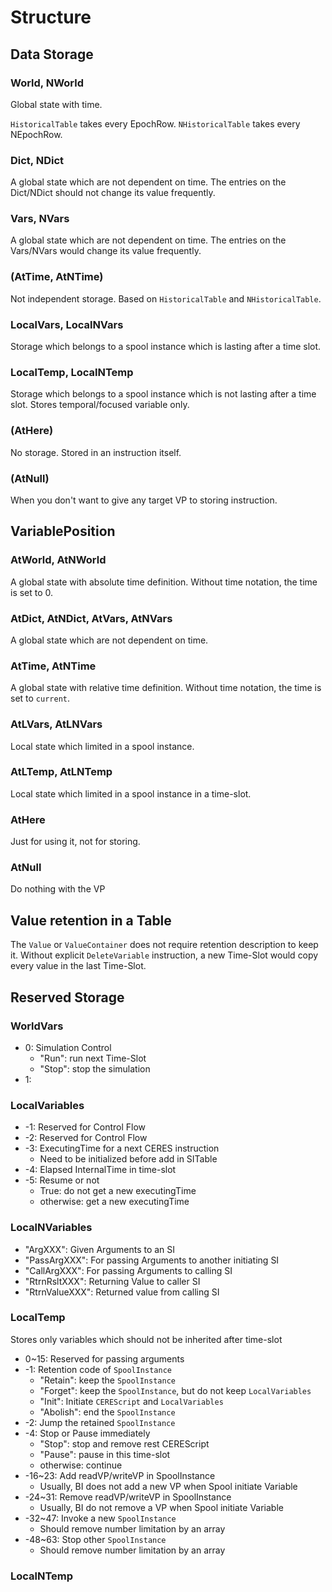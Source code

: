 Structure
====

## Data Storage

### World, NWorld

Global state with time.

`HistoricalTable` takes every EpochRow.
`NHistoricalTable` takes every NEpochRow.

### Dict, NDict

A global state which are not dependent on time.
The entries on the Dict/NDict should not change its value frequently.

### Vars, NVars

A global state which are not dependent on time.
The entries on the Vars/NVars would change its value frequently.

### (AtTime, AtNTime)

Not independent storage.
Based on `HistoricalTable` and `NHistoricalTable`.

### LocalVars, LocalNVars

Storage which belongs to a spool instance which is lasting after a time slot.

### LocalTemp, LocalNTemp

Storage which belongs to a spool instance which is not lasting after a time slot.
Stores temporal/focused variable only.

### (AtHere)

No storage.
Stored in an instruction itself.

### (AtNull)

When you don't want to give any target VP to storing instruction.

## VariablePosition

### AtWorld, AtNWorld

A global state with absolute time definition.
Without time notation, the time is set to 0.

### AtDict, AtNDict, AtVars, AtNVars

A global state which are not dependent on time.

### AtTime, AtNTime

 A global state with relative time definition.
Without time notation, the time is set to `current`.

### AtLVars, AtLNVars

Local state which limited in a spool instance.

### AtLTemp, AtLNTemp

Local state which limited in a spool instance in a time-slot.

### AtHere

Just for using it, not for storing.

### AtNull

Do nothing with the VP


## Value retention in a Table

The `Value` or `ValueContainer` does not require retention description to keep it.
Without explicit `DeleteVariable` instruction, a new Time-Slot would copy every value in the last Time-Slot.

## Reserved Storage

### WorldVars

* 0: Simulation Control
  * "Run": run next Time-Slot
  * "Stop": stop the simulation
* 1: 

### LocalVariables

* -1: Reserved for Control Flow
* -2: Reserved for Control Flow
* -3: ExecutingTime for a next CERES instruction
  * Need to be initialized before add in SITable
* -4: Elapsed InternalTime in time-slot
* -5: Resume or not
  * True: do not get a new executingTime
  * otherwise: get a new executingTime

### LocalNVariables

* "ArgXXX": Given Arguments to an SI
* "PassArgXXX": For passing Arguments to another initiating SI
* "CallArgXXX": For passing Arguments to calling SI
* "RtrnRsltXXX": Returning Value to caller SI
* "RtrnValueXXX": Returned value from calling SI

### LocalTemp

Stores only variables which should not be inherited after time-slot


* 0~15: Reserved for passing arguments
* -1: Retention code of `SpoolInstance`
  * "Retain": keep the `SpoolInstance`
  * "Forget": keep the `SpoolInstance`, but do not keep `LocalVariables`
  * "Init": Initiate `CEREScript` and `LocalVariables`
  * "Abolish": end the `SpoolInstance`
* -2: Jump the retained `SpoolInstance`
* -4: Stop or Pause immediately
  * "Stop": stop and remove rest CEREScript
  * "Pause": pause in this time-slot
  * otherwise: continue
* -16~23: Add readVP/writeVP in SpoolInstance
  * Usually, BI does not add a new VP when Spool initiate Variable
* -24~31: Remove readVP/writeVP in SpoolInstance
  * Usually, BI do not remove a VP when Spool initiate Variable
* -32~47: Invoke a new `SpoolInstance`
  * Should remove number limitation by an array
* -48~63: Stop other `SpoolInstance`
  * Should remove number limitation by an array

### LocalNTemp
